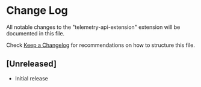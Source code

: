 # Change Log

All notable changes to the "telemetry-api-extension" extension will be documented in this file.

Check [Keep a Changelog](http://keepachangelog.com/) for recommendations on how to structure this file.

## [Unreleased]

- Initial release